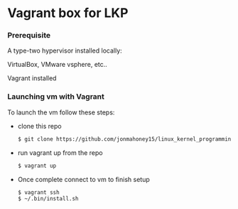 # Vagrant box for LKP

### Prerequisite

A type-two hypervisor installed locally:

VirtualBox, VMware vsphere, etc..

Vagrant installed

### Launching vm with Vagrant

To launch the vm follow these steps:

- clone this repo
  ```bash
  $ git clone https://github.com/jonmahoney15/linux_kernel_programming.git
  ```
- run vagrant up from the repo 

  ```bash
  $ vagrant up
  ```
- Once complete connect to vm to finish setup
  ```bash
  $ vagrant ssh
  $ ~/.bin/install.sh
  ```

